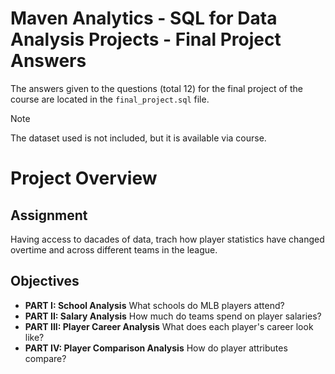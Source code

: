 # Maven Analytics - SQL for Data Analysis Projects - Final Project Answers

The answers given to the questions (total 12) for the final project of the course are located in the `final_project.sql` file.

> [!NOTE]
> The dataset used is not included, but it is available via course.

# Project Overview

## Assignment

Having access to dacades of data, trach how player statistics have changed overtime and across different teams in the league.

## Objectives

* **PART I: School Analysis**
  What schools do MLB players attend?
* **PART II: Salary Analysis**
  How much do teams spend on player salaries?
* **PART III: Player Career Analysis**
  What does each player's career look like?
* **PART IV: Player Comparison Analysis**
  How do player attributes compare?
